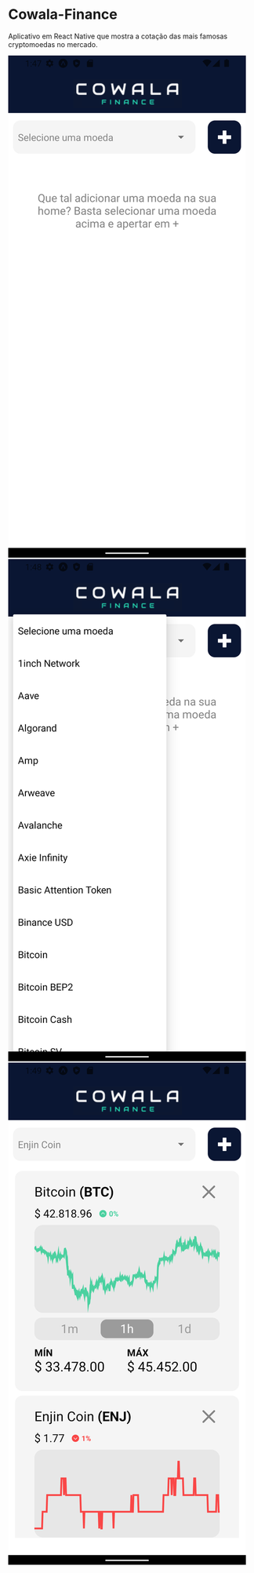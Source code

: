 # Cowala-Finance
Aplicativo em React Native que mostra a cotação das mais famosas cryptomoedas no mercado. 

<img src='./.github/img/Home.png'>
<img src='./.github/img/List.png'>
<img src='./.github/img/Populatedhome.png'>